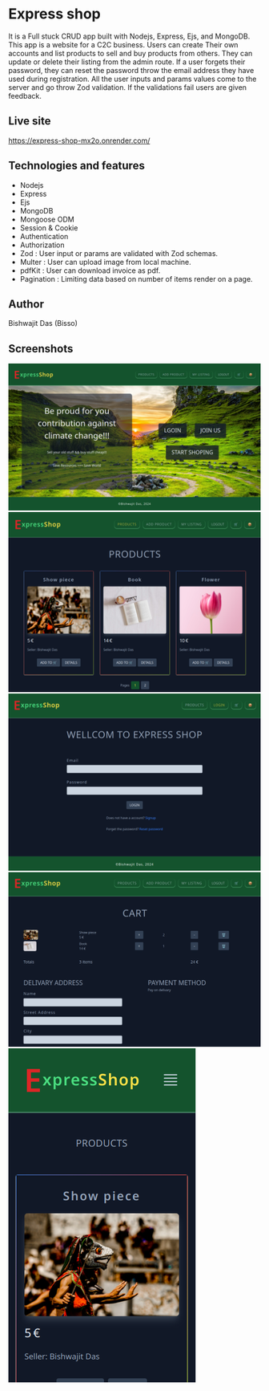 # Express shop

It is a Full stuck CRUD app built with Nodejs, Express, Ejs, and MongoDB. This app is a website for a C2C business. Users can create Their own accounts and list products to sell and buy products from others. They can update or delete their listing from the admin route. If a user forgets their password, they can reset the password throw the email address they have used during registration. All the user inputs and params values come to the server and go throw Zod validation. If the validations fail users are given feedback.

## Live site

<a href="https://express-shop-mx2o.onrender.com/" target="_blank" >https://express-shop-mx2o.onrender.com/</a>

## Technologies and features

- Nodejs
- Express
- Ejs
- MongoDB
- Mongoose ODM
- Session & Cookie
- Authentication
- Authorization
- Zod : User input or params are validated with Zod schemas.
- Multer : User can upload image from local machine.
- pdfKit : User can download invoice as pdf.
- Pagination : Limiting data based on number of items render on a page.

## Author

Bishwajit Das (Bisso)

## Screenshots

![projuct img](project_screen_shots/project_screenshot_home.png)
![project img](project_screen_shots/project_screenshot_products.png)
![project img](project_screen_shots/project_screenshot_login.png)
![project img](project_screen_shots/project_screenshot_cart.png)
![project img](project_screen_shots/project_screenshot_mobile.png)
